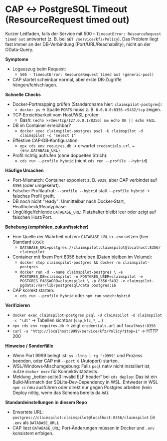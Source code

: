 # CAP ↔ PostgreSQL Timeout (ResourceRequest timed out)

Kurzer Leitfaden, falls der Service mit 500 – `TimeoutError: ResourceRequest timed out` antwortet (z. B. bei `GET /service/kfz/Policy`). Das Problem liegt fast immer an der DB‑Verbindung (Port/URL/Reachability), nicht an der OData‑Query.

**Symptome**
- Logauszug beim Request:
  - `500 - TimeoutError: ResourceRequest timed out (generic-pool)`
- CAP startet scheinbar normal, aber erste DB‑Zugriffe hängen/fehlschlagen.

**Schnelle Checks**
- Docker‑Portmapping prüfen (Standardname hier: `claimspilot-postgres`):
  - `docker ps` → Spalte `PORTS` muss z. B. `0.0.0.0:8356->5432/tcp` zeigen.
- TCP‑Erreichbarkeit vom Host/WSL prüfen:
  - Bash: `(echo >/dev/tcp/127.0.0.1/8356) && echo OK || echo FAIL`
- DB im Container erreichbar?
  - `docker exec claimspilot-postgres psql -U claimspilot -d claimspilot -c "select 1"`
- Effektive CAP‑DB‑Konfiguration:
  - `npx cds env requires.db` → erwartet `credentials.url = {env.DATABASE_URL}`
- Profil richtig aufrufen (ohne doppelten Strich):
  - `cds run --profile hybrid` (nicht `cds run --profile --hybrid`)

**Häufige Ursachen**
- Port‑Mismatch: Container exponiert z. B. `9039`, aber CAP verbindet auf `8356` (oder umgekehrt).
- Falscher Profilaufruf: `--profile --hybrid` statt `--profile hybrid` → falsches Profil greift.
- DB noch nicht "ready": Unmittelbar nach Docker‑Start, Healthcheck/Readyphase.
- Ungültige/fehlende `DATABASE_URL`: Platzhalter bleibt leer oder zeigt auf falschen Host/Port.

**Behebung (empfohlen, zukunftssicher)**
- Eine Quelle der Wahrheit nutzen: `DATABASE_URL` in `.env` setzen (hier Standard `8356`):
  - `DATABASE_URL=postgres://claimspilot:claimspilot@localhost:8356/claimspilot`
- Container mit fixem Port 8356 betreiben (Daten bleiben im Volume):
  - `docker stop claimspilot-postgres && docker rm claimspilot-postgres`
  - `docker run -d --name claimspilot-postgres \
    -e POSTGRES_DB=claimspilot -e POSTGRES_USER=claimspilot -e POSTGRES_PASSWORD=claimspilot \
    -p 8356:5432 -v claimspilot-pgdata:/var/lib/postgresql/data postgres:16`
- CAP korrekt starten:
  - `cds run --profile hybrid` oder `npm run watch:hybrid`

**Verifizieren**
- `docker exec claimspilot-postgres psql -U claimspilot -d claimspilot -c "\dt"` → Tabellen sichtbar (`sap_kfz_*`, …)
- `npx cds env requires.db` → zeigt `credentials.url` auf `localhost:8356`
- `curl -s "http://localhost:9999/service/kfz/Policy?$top=1"` → HTTP 200

**Hinweise / Sonderfälle**
- Wenn Port 9999 belegt ist: `ss -ltnp | rg ':9999'` und Prozess beenden, oder CAP mit `--port 0` (Autoport) starten.
- WSL/Windows‑Mischumgebung: Falls `psql` nativ nicht installiert ist, nutze `docker exec` für Konnektivitätstests.
- Meldung „better‑sqlite3 invalid ELF header“ bei `cds deploy`: Das ist ein Build‑Mismatch der SQLite‑Dev‑Dependency in WSL. Entweder in WSL `npm ci` neu ausführen oder direkt nur gegen Postgres arbeiten (kein Deploy nötig, wenn das Schema bereits da ist).

**Standardeinstellungen in diesem Repo**
- Erwartete URL: `postgres://claimspilot:claimspilot@localhost:8356/claimspilot` (in `.env` als `DATABASE_URL`).
- CAP liest `DATABASE_URL`; Port‑Änderungen müssen in Docker und `.env` konsistent erfolgen.
